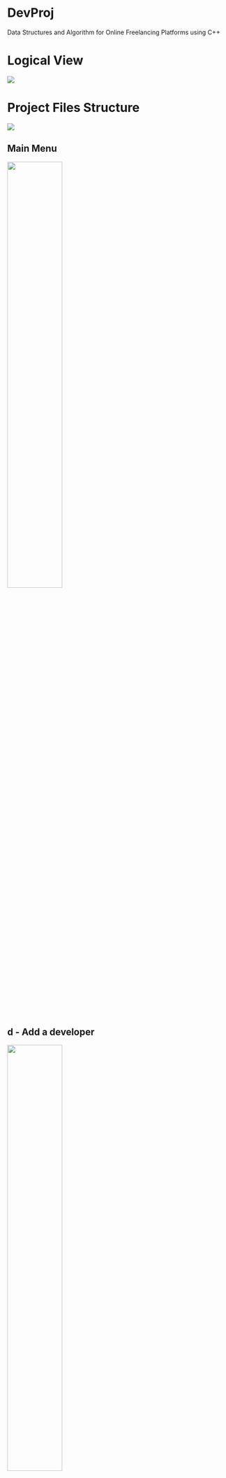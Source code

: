 # DevProj
Data Structures and Algorithm for Online Freelancing Platforms using C++ 
<h1>Logical View</h1>
<img src="https://github.com/trixtipsfix/DevProj/assets/69011613/d7dc9840-7079-45b8-bcfd-733d655c2390">
<h1>Project Files Structure </h1>
<img src="https://github.com/trixtipsfix/DevProj/assets/69011613/c7ce5167-1e75-4d81-bbca-bfc8290221fb">

 
<h2>Main Menu</h2>
<img src="https://github.com/trixtipsfix/DevProj/assets/69011613/4155b101-7d40-4b58-a8df-d141f24044cf" width="50%" height="50%">
<h2>d - Add a developer</h2>
<img src="https://github.com/trixtipsfix/DevProj/assets/69011613/f49384ba-c2d8-4abe-af58-372dd401aed5" width="50%" height="50%">
<h2>p - Add a project</h2>
<img src="https://github.com/trixtipsfix/DevProj/assets/69011613/79e1cd16-978e-47b5-97eb-1bb9ce8e76cb" width="50%" height="50%">
<h2>s - Search Developer</h2>
<img src="https://github.com/trixtipsfix/DevProj/assets/69011613/99de6f1f-4906-4a04-9028-6cf183765f0e" width="50%" height="50%">
<h2>t - Search Project</h2>
<img src="https://github.com/trixtipsfix/DevProj/assets/69011613/bef14203-e4b9-486c-b22f-f6b3e2849831" width="50%" height="50%">

!!!  UNDER CONSTRUCTION !!!
